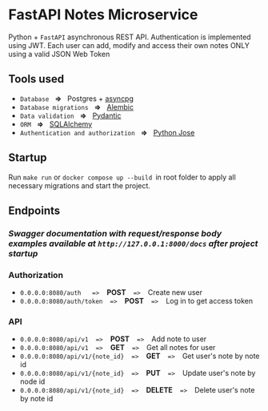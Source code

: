 # FastAPI Notes Microservice
Python + `FastAPI` asynchronous REST API. Authentication is implemented using JWT. Each user can add, modify and access their own notes ONLY using a valid JSON Web Token

## Tools used


- `Database` &nbsp; **=>**  &nbsp;  Postgres + [asyncpg](https://github.com/MagicStack/asyncpg)
- `Database migrations` &nbsp; **=>**  &nbsp; [Alembic](https://github.com/sqlalchemy/alembic)
- `Data validation` &nbsp; **=>**  &nbsp;  [Pydantic](https://github.com/pydantic/pydantic)
- `ORM` &nbsp; **=>**  &nbsp; [SQLAlchemy](https://github.com/sqlalchemy/sqlalchemy)
- `Authentication and authorization` &nbsp; **=>**  &nbsp;  [Python Jose](https://github.com/mpdavis/python-jose)

## Startup

Run `make run` or `docker compose up --build `in root folder to apply all necessary migrations and start the project.

## Endpoints

### *Swagger documentation with request/response body examples available at `http://127.0.0.1:8000/docs` after project startup*
### Authorization
- ```0.0.0.0:8080/auth ``` &ensp; `=>`  &ensp; **POST** &ensp;  `=>` &ensp; Create new user
- ```0.0.0.0:8080/auth/token``` &ensp; `=>`  &ensp; **POST** &ensp;  `=>` &ensp; Log in to get access token

### API
- ```0.0.0.0:8080/api/v1``` &ensp; `=>`  &ensp; **POST** &ensp;  `=>` &ensp; Add note to user
- ```0.0.0.0:8080/api/v1``` &ensp; `=>`  &ensp; **GET** &ensp;  `=>` &ensp; Get all notes for user
- ```0.0.0.0:8080/api/v1/{note_id}``` &ensp; `=>`  &ensp; **GET** &ensp;  `=>` &ensp; Get user's note by note id
- ```0.0.0.0:8080/api/v1/{note_id}``` &ensp; `=>`  &ensp; **PUT** &ensp;  `=>` &ensp; Update user's note by node id
- ```0.0.0.0:8080/api/v1/{note_id}``` &ensp; `=>`  &ensp; **DELETE** &ensp;  `=>` &ensp; Delete user's note by note id
